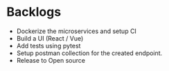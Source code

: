 # Backlogs
- Dockerize the microservices and setup CI
- Build a UI (React / Vue)
- Add tests using pytest
- Setup postman collection for the created endpoint.
- Release to Open source